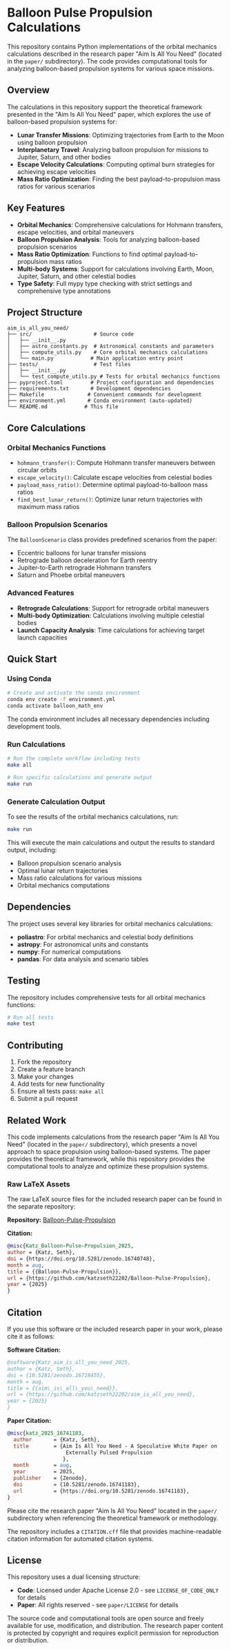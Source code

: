# Balloon Pulse Propulsion Calculations

This repository contains Python implementations of the orbital mechanics calculations described in the research paper "Aim Is All You Need" (located in the `paper/` subdirectory). The code provides computational tools for analyzing balloon-based propulsion systems for various space missions.

## Overview

The calculations in this repository support the theoretical framework presented in the "Aim Is All You Need" paper, which explores the use of balloon-based propulsion systems for:

- **Lunar Transfer Missions**: Optimizing trajectories from Earth to the Moon using balloon propulsion
- **Interplanetary Travel**: Analyzing balloon propulsion for missions to Jupiter, Saturn, and other bodies
- **Escape Velocity Calculations**: Computing optimal burn strategies for achieving escape velocities
- **Mass Ratio Optimization**: Finding the best payload-to-propulsion mass ratios for various scenarios

## Key Features

- **Orbital Mechanics**: Comprehensive calculations for Hohmann transfers, escape velocities, and orbital maneuvers
- **Balloon Propulsion Analysis**: Tools for analyzing balloon-based propulsion scenarios
- **Mass Ratio Optimization**: Functions to find optimal payload-to-propulsion mass ratios
- **Multi-body Systems**: Support for calculations involving Earth, Moon, Jupiter, Saturn, and other celestial bodies
- **Type Safety**: Full mypy type checking with strict settings and comprehensive type annotations

## Project Structure

```
aim_is_all_you_need/
├── src/                    # Source code
│   ├── __init__.py
│   ├── astro_constants.py  # Astronomical constants and parameters
│   ├── compute_utils.py    # Core orbital mechanics calculations
│   └── main.py            # Main application entry point
├── tests/                  # Test files
│   ├── __init__.py
│   └── test_compute_utils.py # Tests for orbital mechanics functions
├── pyproject.toml         # Project configuration and dependencies
├── requirements.txt       # Development dependencies
├── Makefile              # Convenient commands for development
├── environment.yml       # Conda environment (auto-updated)
└── README.md            # This file
```

## Core Calculations

### Orbital Mechanics Functions

- `hohmann_transfer()`: Compute Hohmann transfer maneuvers between circular orbits
- `escape_velocity()`: Calculate escape velocities from celestial bodies
- `payload_mass_ratio()`: Determine optimal payload-to-balloon mass ratios
- `find_best_lunar_return()`: Optimize lunar return trajectories with maximum mass ratios

### Balloon Propulsion Scenarios

The `BalloonScenario` class provides predefined scenarios from the paper:
- Eccentric balloons for lunar transfer missions
- Retrograde balloon deceleration for Earth reentry
- Jupiter-to-Earth retrograde Hohmann transfers
- Saturn and Phoebe orbital maneuvers

### Advanced Features

- **Retrograde Calculations**: Support for retrograde orbital maneuvers
- **Multi-body Optimization**: Calculations involving multiple celestial bodies
- **Launch Capacity Analysis**: Time calculations for achieving target launch capacities

## Quick Start

### Using Conda

```bash
# Create and activate the conda environment
conda env create -f environment.yml
conda activate balloon_math_env
```

The conda environment includes all necessary dependencies including development tools.

### Run Calculations

```bash
# Run the complete workflow including tests
make all

# Run specific calculations and generate output
make run
```

### Generate Calculation Output

To see the results of the orbital mechanics calculations, run:

```bash
make run
```

This will execute the main calculations and output the results to standard output, including:
- Balloon propulsion scenario analysis
- Optimal lunar return trajectories
- Mass ratio calculations for various missions
- Orbital mechanics computations

## Dependencies

The project uses several key libraries for orbital mechanics calculations:

- **poliastro**: For orbital mechanics and celestial body definitions
- **astropy**: For astronomical units and constants
- **numpy**: For numerical computations
- **pandas**: For data analysis and scenario tables

## Testing

The repository includes comprehensive tests for all orbital mechanics functions:

```bash
# Run all tests
make test
```

## Contributing

1. Fork the repository
2. Create a feature branch
3. Make your changes
4. Add tests for new functionality
5. Ensure all tests pass: `make all`
6. Submit a pull request

## Related Work

This code implements calculations from the research paper "Aim Is All You Need" (located in the `paper/` subdirectory), which presents a novel approach to space propulsion using balloon-based systems. The paper provides the theoretical framework, while this repository provides the computational tools to analyze and optimize these propulsion systems.

### Raw LaTeX Assets

The raw LaTeX source files for the included research paper can be found in the separate repository:

**Repository:** [Balloon-Pulse-Propulsion](https://github.com/katzseth22202/Balloon-Pulse-Propulsion)

**Citation:**
```bibtex
@misc{Katz_Balloon-Pulse-Propulsion_2025,
author = {Katz, Seth},
doi = {https://doi.org/10.5281/zenodo.16740748},
month = aug,
title = {{Balloon-Pulse-Propulsion}},
url = {https://github.com/katzseth22202/Balloon-Pulse-Propulsion},
year = {2025}
}
```

## Citation

If you use this software or the included research paper in your work, please cite it as follows:

**Software Citation:**
```bibtex
@software{Katz_aim_is_all_you_need_2025,
author = {Katz, Seth},
doi = {10.5281/zenodo.16718455},
month = aug,
title = {{aim\_is\_all\_you\_need}},
url = {https://github.com/katzseth22202/aim_is_all_you_need},
year = {2025}
}
```

**Paper Citation:**
```bibtex
@misc{katz_2025_16741183,
  author       = {Katz, Seth},
  title        = {Aim Is All You Need - A Speculative White Paper on
                   Externally Pulsed Propulsion
                  },
  month        = aug,
  year         = 2025,
  publisher    = {Zenodo},
  doi          = {10.5281/zenodo.16741183},
  url          = {https://doi.org/10.5281/zenodo.16741183},
}
```

Please cite the research paper "Aim Is All You Need" located in the `paper/` subdirectory when referencing the theoretical framework or methodology.

The repository includes a `CITATION.cff` file that provides machine-readable citation information for automated citation systems.

## License

This repository uses a dual licensing structure:

- **Code**: Licensed under Apache License 2.0 - see `LICENSE_OF_CODE_ONLY` for details
- **Paper**: All rights reserved - see `paper/LICENSE` for details

The source code and computational tools are open source and freely available for use, modification, and distribution. The research paper content is protected by copyright and requires explicit permission for reproduction or distribution.
